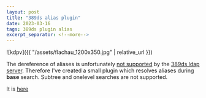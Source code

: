```yaml
---
layout: post
title: "389ds alias plugin"
date: 2023-03-16
tags: 389ds plugin alias
excerpt_separator: <!--more-->
---
```


![kdpv]({{ "/assets/flachau_1200x350.jpg" | relative_url }})

The dereference of aliases is unfortunately [not supported](https://github.com/389ds/389-ds-base/issues/152) by the [389ds ldap server](https://www.port389.org/). Therefore I've created a small plugin which resolves aliases during **base** search. Subtree and onelevel searches are not supported.

It is [here](https://github.com/anilech/alias-base)
<!--more-->
